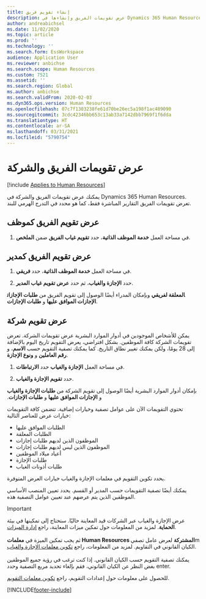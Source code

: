 ```yaml
---
title: إنشاء تقويم فريق
description: عرض تقويمات الفريق وإنشاءها في Dynamics 365 Human Resources.
author: andreabichsel
ms.date: 11/02/2020
ms.topic: article
ms.prod: ''
ms.technology: ''
ms.search.form: EssWorkspace
audience: Application User
ms.reviewer: anbichse
ms.search.scope: Human Resources
ms.custom: 7521
ms.assetid: ''
ms.search.region: Global
ms.author: anbichse
ms.search.validFrom: 2020-02-03
ms.dyn365.ops.version: Human Resources
ms.openlocfilehash: 07c7f1303238fe61d70be26ec5a198f1ac489090
ms.sourcegitcommit: 3cdc42346bb653c13ab33a7142dbb7969f1f6dda
ms.translationtype: HT
ms.contentlocale: ar-SA
ms.lasthandoff: 03/31/2021
ms.locfileid: "5790754"
---
```

# <a name="view-team-and-company-calendars"></a>عرض تقويمات الفريق والشركة

[!include [Applies to Human Resources](../includes/applies-to-hr.md)]

يمكنك عرض تقويمات الفريق والشركة في Dynamics 365 Human Resources. تعرض تقويمات الفريق التقارير المباشرة فقط، كما هو محدد في التدرج الهرمي للبند.

## <a name="view-your-team-calendar-as-an-employee"></a>عرض تقويم الفريق كموظف

1. في مساحة العمل **خدمة الموظف الذاتية‬**، حدد **تقويم غياب الفريق** ضمن **الملخص**.

## <a name="view-your-team-calendar-as-a-manager"></a>عرض تقويم الفريق كمدير

1. في مساحة العمل **‏‫خدمة الموظف الذاتية‬**، حدد **‏‫فريقي‬**.

2. حدد **الإجازة والغياب‬**، ثم حدد **عرض تقويم غياب المدير**.

بإمكان المدراء أيضًا الوصول إلى تقويم الفريق من **طلبات الإجازات‏‎المعلقة لفريقي** و **الإجازات الموافق عليها** و **طلبات الإجازات**. 

## <a name="view-a-company-calendar"></a>عرض تقويم شركة

يمكن للأشخاص الموجودين في أدوار الموارد البشرية عرض تقويمات الشركة. تعرض تقويمات الشركة كافة الموظفين. بشكل افتراضي، يعرض التقويم تاريخ اليوم بالإضافة إلى 28 يومًا، ولكن يمكنك تغيير نطاق التاريخ. كما يمكنك تصفية التقويم حسب **الاسم**، و **رقم العاملين** و **ونوع الإجازة**.

1. في مساحة العمل **‏‫الإجازة والغياب‬** حدد **الارتباطات**.

2. حدد **تقويم ‏‫الإجازة والغياب‬**.

بإمكان أدوار الموارد البشرية أيضًا الوصول إلى تقويم الشركة من **طلبات الإجازة والغياب** و **الإجازات الموافق عليها‬‏‫** و **طلبات الإجازات**. 

تحتوي التقويمات الآن على عوامل تصفية وخيارات إضافية. تتضمن كافة التقويمات خيارات عرض للعناصر التالية:

- الطلبات الموافق عليها
- الطلبات المعلقة
- الموظفون الذين لديهم طلبات إجازات
- الموظفون الذين ليس لديهم طلبات إجازات
- أعياد ميلاد الموظفين
- طلبات الإجازة 
- طلبات أذونات الغياب

يحدد تكوين التقويم في معلمات الإجازة والغياب خيارات العرض المتوفرة.

يمكنك أيضًا تصفية التقويمات حسب المدير أو القسم. يحدد تعيين المنصب الأساسي الموظفين الذين يتم عرضهم عند تعيين عوامل التصفية هذه. 

>[!IMPORTANT]
>عرض الإجازة والغياب عبر الشركات قيد المعاينة حاليًا. ستحتاج إلى تمكينها في بيئة **الحماية**. لمزيد من المعلومات حول تمكين ميزات المعاينة، راجع [إدارة الميزات](hr-admin-manage-features.md).<br><br>
>ثم يجب تمكين الميزة في **معلمات Human Resources المشتركة** لعرض عامل تصفيm الكيان القانوني في التقاويم. لمزيد من المعلومات، راجع [تكوين معلمات الإجازة والغياب](hr-leave-and-absence-parameters.md).<br><br>
>يمكنك تصفية التقويم حسب الكيان القانوني. إذا كنت ترغب في رؤية جميع الموظفين بغض النظر عن الكيان القانوني، فقم بإلغاء تحديد مربع التصفية وحدد enter. 

للحصول على معلومات حول إعدادات التقويم، راجع [تكوين معلمات التقويم](hr-leave-and-absence-parameters.md?configure-calendar-parameters).



[!INCLUDE[footer-include](../includes/footer-banner.md)]